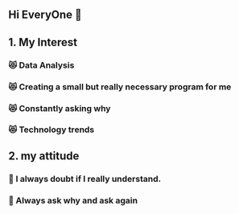 ## Hi EveryOne 👋

## 1. My Interest
### :heart_eyes_cat: Data Analysis
### :heart_eyes_cat: Creating a small but really necessary program for me
### :heart_eyes_cat: Constantly asking why
### :heart_eyes_cat: Technology trends

## 2. my attitude
### :eyes: I always doubt if I really understand.
### :eyes: Always ask why and ask again
